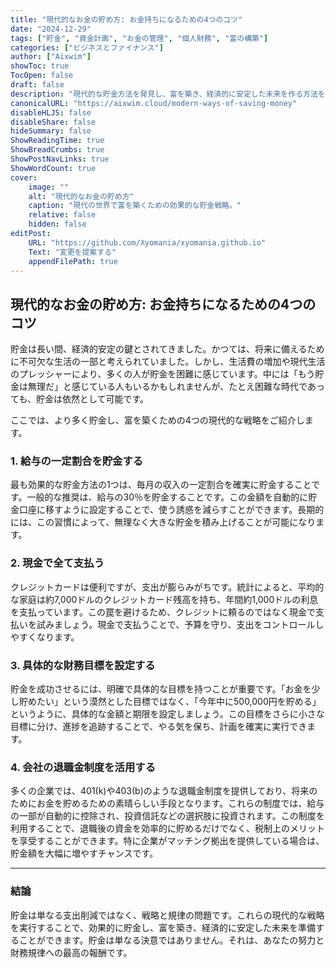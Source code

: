 ```yaml
---
title: "現代的なお金の貯め方: お金持ちになるための4つのコツ"
date: "2024-12-29"
tags: ["貯金", "資金計画", "お金の管理", "個人財務", "富の構築"]
categories: ["ビジネスとファイナンス"]
author: ["Aixwim"]
showToc: true
TocOpen: false
draft: false
description: "現代的な貯金方法を発見し、富を築き、経済的に安定した未来を作る方法をご紹介します。"
canonicalURL: "https://aixwim.cloud/modern-ways-of-saving-money"
disableHLJS: false
disableShare: false
hideSummary: false
ShowReadingTime: true
ShowBreadCrumbs: true
ShowPostNavLinks: true
ShowWordCount: true
cover:
    image: ""
    alt: "現代的なお金の貯め方"
    caption: "現代の世界で富を築くための効果的な貯金戦略。"
    relative: false
    hidden: false
editPost:
    URL: "https://github.com/Xyomania/xyomania.github.io"
    Text: "変更を提案する"
    appendFilePath: true
---
```


## 現代的なお金の貯め方: お金持ちになるための4つのコツ

貯金は長い間、経済的安定の鍵とされてきました。かつては、将来に備えるために不可欠な生活の一部と考えられていました。しかし、生活費の増加や現代生活のプレッシャーにより、多くの人が貯金を困難に感じています。中には「もう貯金は無理だ」と感じている人もいるかもしれませんが、たとえ困難な時代であっても、貯金は依然として可能です。

ここでは、より多く貯金し、富を築くための4つの現代的な戦略をご紹介します。

### **1. 給与の一定割合を貯金する**

最も効果的な貯金方法の1つは、毎月の収入の一定割合を確実に貯金することです。一般的な推奨は、給与の30％を貯金することです。この金額を自動的に貯金口座に移すように設定することで、使う誘惑を減らすことができます。長期的には、この習慣によって、無理なく大きな貯金を積み上げることが可能になります。

### **2. 現金で全て支払う**

クレジットカードは便利ですが、支出が膨らみがちです。統計によると、平均的な家庭は約7,000ドルのクレジットカード残高を持ち、年間約1,000ドルの利息を支払っています。この罠を避けるため、クレジットに頼るのではなく現金で支払いを試みましょう。現金で支払うことで、予算を守り、支出をコントロールしやすくなります。

### **3. 具体的な財務目標を設定する**

貯金を成功させるには、明確で具体的な目標を持つことが重要です。「お金を少し貯めたい」という漠然とした目標ではなく、「今年中に500,000円を貯める」というように、具体的な金額と期限を設定しましょう。この目標をさらに小さな目標に分け、進捗を追跡することで、やる気を保ち、計画を確実に実行できます。

### **4. 会社の退職金制度を活用する**

多くの企業では、401(k)や403(b)のような退職金制度を提供しており、将来のためにお金を貯めるための素晴らしい手段となります。これらの制度では、給与の一部が自動的に控除され、投資信託などの選択肢に投資されます。この制度を利用することで、退職後の資金を効率的に貯めるだけでなく、税制上のメリットを享受することができます。特に企業がマッチング拠出を提供している場合は、貯金額を大幅に増やすチャンスです。

---

### **結論**

貯金は単なる支出削減ではなく、戦略と規律の問題です。これらの現代的な戦略を実行することで、効果的に貯金し、富を築き、経済的に安定した未来を準備することができます。貯金は単なる決意ではありません。それは、あなたの努力と財務規律への最高の報酬です。
